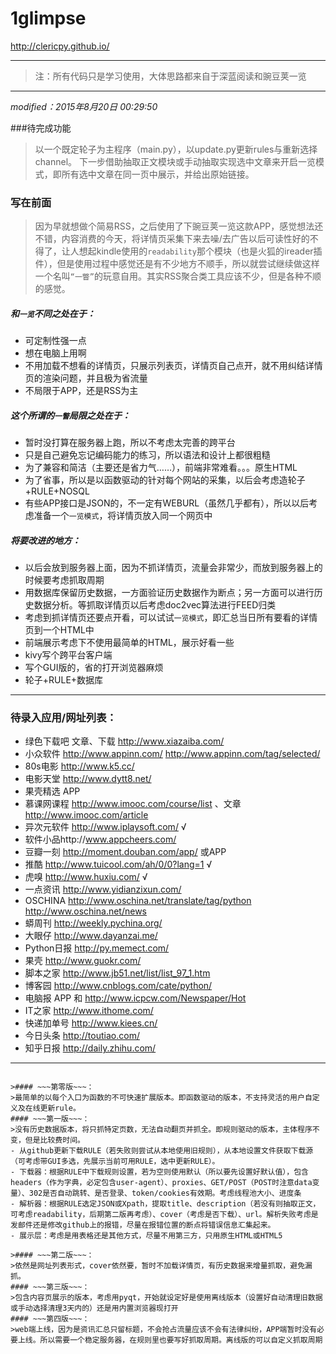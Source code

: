 ﻿# 1glimpse
http://clericpy.github.io/

---

>注：所有代码只是学习使用，大体思路都来自于深蓝阅读和豌豆荚一览

---

*modified：2015年8月20日 00:29:50*

###待完成功能
>以一个既定轮子为主程序（main.py），以update.py更新rules与重新选择channel。
下一步借助抽取正文模块或手动抽取实现选中文章来开启一览模式，即所有选中文章在同一页中展示，并给出原始链接。


### 写在前面
>因为早就想做个简易RSS，之后使用了下豌豆荚一览这款APP，感觉想法还不错，内容消费的今天，将详情页采集下来去噪/去广告以后可读性好的不得了，让人想起kindle使用的`readability`那个模块（也是火狐的ireader插件），但是使用过程中感觉还是有不少地方不顺手，所以就尝试继续做这样一个名叫`“一瞥”`的玩意自用。其实RSS聚合类工具应该不少，但是各种不顺的感觉。

##### 和`一览`不同之处在于：
* 可定制性强一点
* 想在电脑上用啊
* 不用加载不想看的详情页，只展示列表页，详情页自己点开，就不用纠结详情页的渲染问题，并且极为省流量
* 不局限于APP，还是RSS为主

##### 这个所谓的`一瞥`局限之处在于：
* 暂时没打算在服务器上跑，所以不考虑太完善的跨平台
* 只是自己避免忘记编码能力的练习，所以语法和设计上都很粗糙
* 为了兼容和简洁（主要还是省力气……），前端非常难看。。。原生HTML
* 为了省事，所以是以函数驱动的针对每个网站的采集，以后会考虑造轮子+RULE+NOSQL
* 有些APP接口是JSON的，不一定有WEBURL（虽然几乎都有），所以以后考虑准备一个`一览模式`，将详情页放入同一个网页中

##### 将要改进的地方：
* 以后会放到服务器上面，因为不抓详情页，流量会非常少，而放到服务器上的时候要考虑抓取周期
* 用数据库保留历史数据，一方面验证历史数据作为断点；另一方面可以进行历史数据分析。等抓取详情页以后考虑doc2vec算法进行FEED归类
* 考虑到抓详情页还要点开看，可以试试`一览模式`，即汇总当日所有要看的详情页到一个HTML中
* 前端展示考虑下不使用最简单的HTML，展示好看一些
* kivy写个跨平台客户端
* 写个GUI版的，省的打开浏览器麻烦
* 轮子+RULE+数据库

------

### 待录入应用/网址列表：
* 绿色下载吧 文章、下载 http://www.xiazaiba.com/ 
* 小众软件 http://www.appinn.com/ http://www.appinn.com/tag/selected/ 
* 80s电影 http://www.k5.cc/ 
* 电影天堂 http://www.dytt8.net/ 
* 果壳精选 APP
* 慕课网课程 http://www.imooc.com/course/list  、文章 http://www.imooc.com/article 
* 异次元软件 http://www.iplaysoft.com/ √
* 软件小品http://www.appcheers.com/ 
* 豆瓣一刻 http://moment.douban.com/app/ 或APP
* 推酷 http://www.tuicool.com/ah/0/0?lang=1 √
* 虎嗅 http://www.huxiu.com/ √
* 一点资讯 http://www.yidianzixun.com/ 
* OSCHINA http://www.oschina.net/translate/tag/python   http://www.oschina.net/news  
* 蟒周刊 http://weekly.pychina.org/  
* 大眼仔 http://www.dayanzai.me/ 
* Python日报 http://py.memect.com/ 
* 果壳 http://www.guokr.com/ 
* 脚本之家 http://www.jb51.net/list/list_97_1.htm 
* 博客园 http://www.cnblogs.com/cate/python/  
* 电脑报 APP 和 http://www.icpcw.com/Newspaper/Hot 
* IT之家 http://www.ithome.com/ 
* 快递加单号 http://www.kiees.cn/ 
* 今日头条 http://toutiao.com/ 
* 知乎日报  http://daily.zhihu.com/ 


-----------

~~~过期笔记~~~：

>#### ~~~第零版~~~：
>最简单的以每个入口为函数的不可快速扩展版本。即函数驱动的版本，不支持灵活的用户自定义及在线更新rule。
#### ~~~第一版~~~：
>没有历史数据版本，将只抓特定页数，无法自动翻页并抓全。即规则驱动的版本，主体程序不变，但是比较费时间。
- 从github更新下载RULE（若失败则尝试从本地使用旧规则），从本地设置文件获取下载源（可考虑带GUI多选，先展示当前可用RULE，选中更新RULE）。
- 下载器：根据RULE中下载规则设置，若为空则使用默认（所以要先设置好默认值），包含headers（作为字典，必定包含user-agent）、proxies、GET/POST（POST时注意data变量）、302是否自动跳转、是否登录、token/cookies有效期。考虑线程池大小、进度条
- 解析器：根据RULE选定JSON或Xpath，提取title、description（若没有则抽取正文，可考虑readability，后期第二版再考虑）、cover（考虑是否下载）、url。解析失败考虑是发邮件还是修改github上的报错，尽量在报错位置的断点将错误信息汇集起来。
- 展示层：考虑是用表格还是其他方式，尽量不用第三方，只用原生HTML或HTML5

>#### ~~~第二版~~~：
>依然是网址列表形式，cover依然要，暂时不加载详情页，有历史数据来增量抓取，避免漏抓。
#### ~~~第三版~~~：
>包含内容页展示的版本，考虑用pyqt，开始就设定好是使用离线版本（设置好自动清理旧数据或手动选择清理3天内的）还是用内置浏览器现打开
#### ~~~第四版~~~：
>web端上线，因为是资讯汇总只留标题，不会抢占流量应该不会有法律纠纷，APP端暂时没有必要上线。所以需要一个稳定服务器，在规则里也要写好抓取周期。离线版的可以自定义抓取周期
